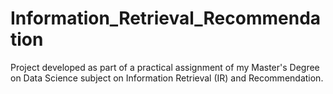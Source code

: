 # Information_Retrieval_Recommendation
Project developed as part of a practical assignment of my Master's Degree on Data Science subject on Information Retrieval (IR) and Recommendation.
